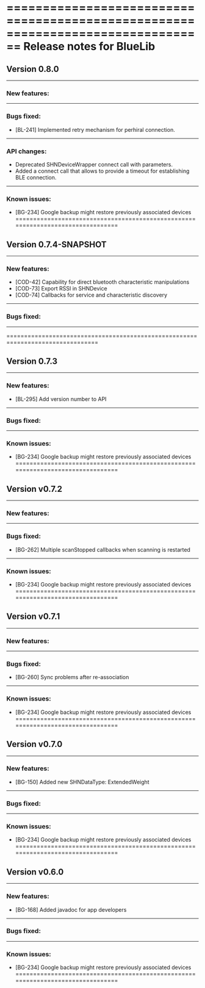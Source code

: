 ================================================================================
Release notes for BlueLib
================================================================================
Version 0.8.0
--------------------------------------------------------------------------------

--------------------------------------------------------------------------------
### New features:
--------------------------------------------------------------------------------
### Bugs fixed:
* [BL-241] Implemented retry mechanism for perhiral connection.
--------------------------------------------------------------------------------
### API changes:
* Deprecated SHNDeviceWrapper connect call with parameters. 
* Added a connect call that allows to provide a timeout for establishing BLE connection. 
--------------------------------------------------------------------------------
### Known issues:
* [BG-234] Google backup might restore previously associated devices
================================================================================

Version 0.7.4-SNAPSHOT
--------------------------------------------------------------------------------

--------------------------------------------------------------------------------
### New features:
* [COD-42] Capability for direct bluetooth characteristic manipulations
* [COD-73] Export RSSI in SHNDevice
* [COD-74] Callbacks for service and characteristic discovery
--------------------------------------------------------------------------------
### Bugs fixed:
--------------------------------------------------------------------------------
================================================================================


Version 0.7.3
--------------------------------------------------------------------------------

--------------------------------------------------------------------------------
### New features:
* [BL-295] Add version number to API
--------------------------------------------------------------------------------
### Bugs fixed:
--------------------------------------------------------------------------------
### Known issues:
* [BG-234] Google backup might restore previously associated devices
================================================================================

Version v0.7.2
--------------------------------------------------------------------------------

--------------------------------------------------------------------------------
### New features:
--------------------------------------------------------------------------------
### Bugs fixed:
* [BG-262] Multiple scanStopped callbacks when scanning is restarted
--------------------------------------------------------------------------------
### Known issues:
* [BG-234] Google backup might restore previously associated devices
================================================================================


Version v0.7.1
--------------------------------------------------------------------------------

--------------------------------------------------------------------------------
### New features:
--------------------------------------------------------------------------------
### Bugs fixed:
* [BG-260] Sync problems after re-association
--------------------------------------------------------------------------------
### Known issues:
* [BG-234] Google backup might restore previously associated devices
================================================================================


Version v0.7.0
--------------------------------------------------------------------------------

--------------------------------------------------------------------------------
### New features:
* [BG-150] Added new SHNDataType: ExtendedWeight 
--------------------------------------------------------------------------------
### Bugs fixed:
--------------------------------------------------------------------------------
### Known issues:
* [BG-234] Google backup might restore previously associated devices
================================================================================

Version v0.6.0
--------------------------------------------------------------------------------

--------------------------------------------------------------------------------
### New features:
* [BG-168] Added javadoc for app developers
--------------------------------------------------------------------------------
### Bugs fixed:
--------------------------------------------------------------------------------
### Known issues:
* [BG-234] Google backup might restore previously associated devices
================================================================================

